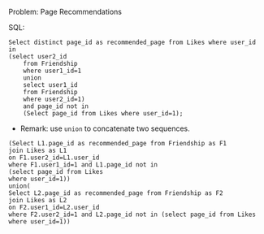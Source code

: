 Problem: Page Recommendations

SQL:

```
Select distinct page_id as recommended_page from Likes where user_id in
(select user2_id
    from Friendship
    where user1_id=1
    union
    select user1_id
    from Friendship
    where user2_id=1) 
    and page_id not in 
    (Select page_id from Likes where user_id=1);
```


- Remark: use ```union``` to concatenate two sequences. 



```
(Select L1.page_id as recommended_page from Friendship as F1
join Likes as L1
on F1.user2_id=L1.user_id
where F1.user1_id=1 and L1.page_id not in 
(select page_id from Likes 
where user_id=1))
union(
Select L2.page_id as recommended_page from Friendship as F2
join Likes as L2
on F2.user1_id=L2.user_id
where F2.user2_id=1 and L2.page_id not in (select page_id from Likes where user_id=1))
```






